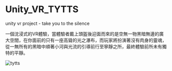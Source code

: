 # Unity_VR_TYTTS
unity vr project - take you to the silence

一個沈浸式的VR體驗，當體驗者戴上頭盔後迎面而來的是空無一物黑暗無邊的廣大空間，在你面前的只有一座高聳的光之瀑布，而玩家將扮演著沒有肉身的靈魂，從一無所有的黑暗中順著小河與光流的引導前行至寧靜之所，最終體驗前所未有獨特的平靜。 

![tytts](https://user-images.githubusercontent.com/26645505/112937910-2b556400-915b-11eb-9782-37aadb4d2f97.png)
